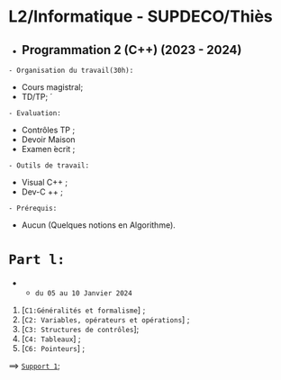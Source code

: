 # L2/Informatique - SUPDECO/Thiès
 * ##  Programmation 2 (C++) (2023 - 2024) 

``` - Organisation du travail(30h): ```
 * Cours magistral;
 * TD/TP; ́
 
``` - Evaluation: ```
 * Contrôles TP ;
 * Devoir Maison
 * Examen  ́ecrit ;
 
``` - Outils de travail: ```
 * Visual C++ ;
 * Dev-C ++ ;
 
``` - Prérequis: ```
 * Aucun (Quelques notions en Algorithme).
 
 # ``` Part l: ```
 *   - ``` du 05 au 10 Janvier 2024 ```
 1. [`C1:Généralités et formalisme`] ;
 2. [`C2: Variables, opérateurs et opérations`] ;
 3. [`C3: Structures de contrôles`];
 4. [`C4: Tableaux`] ;
 5. [`C6: Pointeurs`] ;

 ==> [`Support 1`](https://github.com/pape-barro/L2-supdeco-24/blob/main/cours-Part1.pdf);
